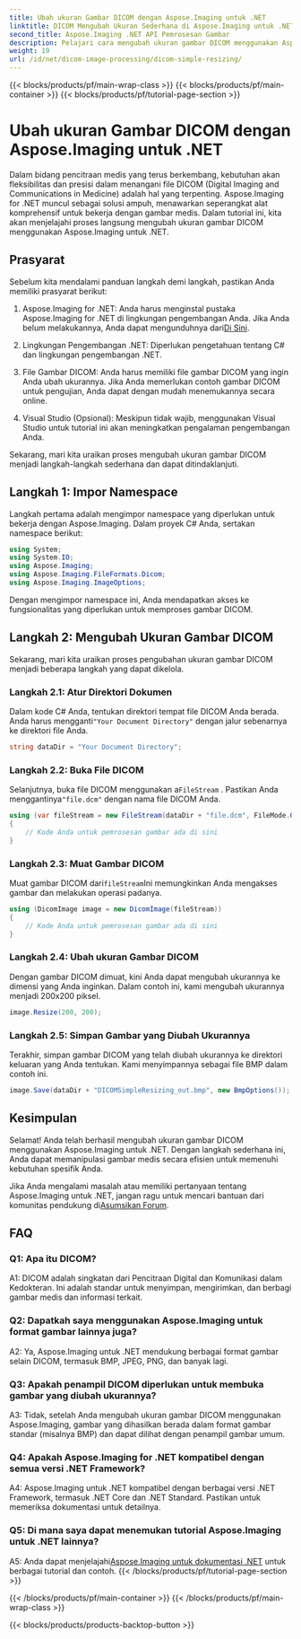 ```yaml
---
title: Ubah ukuran Gambar DICOM dengan Aspose.Imaging untuk .NET
linktitle: DICOM Mengubah Ukuran Sederhana di Aspose.Imaging untuk .NET
second_title: Aspose.Imaging .NET API Pemrosesan Gambar
description: Pelajari cara mengubah ukuran gambar DICOM menggunakan Aspose.Imaging for .NET, alat canggih untuk pemrosesan gambar medis. Langkah sederhana untuk hasil yang presisi.
weight: 19
url: /id/net/dicom-image-processing/dicom-simple-resizing/
---
```


{{< blocks/products/pf/main-wrap-class >}}
{{< blocks/products/pf/main-container >}}
{{< blocks/products/pf/tutorial-page-section >}}

# Ubah ukuran Gambar DICOM dengan Aspose.Imaging untuk .NET

Dalam bidang pencitraan medis yang terus berkembang, kebutuhan akan fleksibilitas dan presisi dalam menangani file DICOM (Digital Imaging and Communications in Medicine) adalah hal yang terpenting. Aspose.Imaging for .NET muncul sebagai solusi ampuh, menawarkan seperangkat alat komprehensif untuk bekerja dengan gambar medis. Dalam tutorial ini, kita akan menjelajahi proses langsung mengubah ukuran gambar DICOM menggunakan Aspose.Imaging untuk .NET. 

## Prasyarat

Sebelum kita mendalami panduan langkah demi langkah, pastikan Anda memiliki prasyarat berikut:

1.  Aspose.Imaging for .NET: Anda harus menginstal pustaka Aspose.Imaging for .NET di lingkungan pengembangan Anda. Jika Anda belum melakukannya, Anda dapat mengunduhnya dari[Di Sini](https://releases.aspose.com/imaging/net/).

2. Lingkungan Pengembangan .NET: Diperlukan pengetahuan tentang C# dan lingkungan pengembangan .NET.

3. File Gambar DICOM: Anda harus memiliki file gambar DICOM yang ingin Anda ubah ukurannya. Jika Anda memerlukan contoh gambar DICOM untuk pengujian, Anda dapat dengan mudah menemukannya secara online.

4. Visual Studio (Opsional): Meskipun tidak wajib, menggunakan Visual Studio untuk tutorial ini akan meningkatkan pengalaman pengembangan Anda.

Sekarang, mari kita uraikan proses mengubah ukuran gambar DICOM menjadi langkah-langkah sederhana dan dapat ditindaklanjuti.

## Langkah 1: Impor Namespace

Langkah pertama adalah mengimpor namespace yang diperlukan untuk bekerja dengan Aspose.Imaging. Dalam proyek C# Anda, sertakan namespace berikut:

```csharp
using System;
using System.IO;
using Aspose.Imaging;
using Aspose.Imaging.FileFormats.Dicom;
using Aspose.Imaging.ImageOptions;
```

Dengan mengimpor namespace ini, Anda mendapatkan akses ke fungsionalitas yang diperlukan untuk memproses gambar DICOM.

## Langkah 2: Mengubah Ukuran Gambar DICOM

Sekarang, mari kita uraikan proses pengubahan ukuran gambar DICOM menjadi beberapa langkah yang dapat dikelola.

### Langkah 2.1: Atur Direktori Dokumen

 Dalam kode C# Anda, tentukan direktori tempat file DICOM Anda berada. Anda harus mengganti`"Your Document Directory"` dengan jalur sebenarnya ke direktori file Anda.

```csharp
string dataDir = "Your Document Directory";
```

### Langkah 2.2: Buka File DICOM

 Selanjutnya, buka file DICOM menggunakan a`FileStream` . Pastikan Anda menggantinya`"file.dcm"` dengan nama file DICOM Anda.

```csharp
using (var fileStream = new FileStream(dataDir + "file.dcm", FileMode.Open, FileAccess.Read))
{
    // Kode Anda untuk pemrosesan gambar ada di sini
}
```

### Langkah 2.3: Muat Gambar DICOM

 Muat gambar DICOM dari`fileStream`Ini memungkinkan Anda mengakses gambar dan melakukan operasi padanya.

```csharp
using (DicomImage image = new DicomImage(fileStream))
{
    // Kode Anda untuk pemrosesan gambar ada di sini
}
```

### Langkah 2.4: Ubah ukuran Gambar DICOM

Dengan gambar DICOM dimuat, kini Anda dapat mengubah ukurannya ke dimensi yang Anda inginkan. Dalam contoh ini, kami mengubah ukurannya menjadi 200x200 piksel.

```csharp
image.Resize(200, 200);
```

### Langkah 2.5: Simpan Gambar yang Diubah Ukurannya

Terakhir, simpan gambar DICOM yang telah diubah ukurannya ke direktori keluaran yang Anda tentukan. Kami menyimpannya sebagai file BMP dalam contoh ini.

```csharp
image.Save(dataDir + "DICOMSimpleResizing_out.bmp", new BmpOptions());
```

## Kesimpulan

Selamat! Anda telah berhasil mengubah ukuran gambar DICOM menggunakan Aspose.Imaging untuk .NET. Dengan langkah sederhana ini, Anda dapat memanipulasi gambar medis secara efisien untuk memenuhi kebutuhan spesifik Anda.

 Jika Anda mengalami masalah atau memiliki pertanyaan tentang Aspose.Imaging untuk .NET, jangan ragu untuk mencari bantuan dari komunitas pendukung di[Asumsikan Forum](https://forum.aspose.com/).

## FAQ

### Q1: Apa itu DICOM?

A1: DICOM adalah singkatan dari Pencitraan Digital dan Komunikasi dalam Kedokteran. Ini adalah standar untuk menyimpan, mengirimkan, dan berbagi gambar medis dan informasi terkait.

### Q2: Dapatkah saya menggunakan Aspose.Imaging untuk format gambar lainnya juga?

A2: Ya, Aspose.Imaging untuk .NET mendukung berbagai format gambar selain DICOM, termasuk BMP, JPEG, PNG, dan banyak lagi.

### Q3: Apakah penampil DICOM diperlukan untuk membuka gambar yang diubah ukurannya?

A3: Tidak, setelah Anda mengubah ukuran gambar DICOM menggunakan Aspose.Imaging, gambar yang dihasilkan berada dalam format gambar standar (misalnya BMP) dan dapat dilihat dengan penampil gambar umum.

### Q4: Apakah Aspose.Imaging for .NET kompatibel dengan semua versi .NET Framework?

A4: Aspose.Imaging untuk .NET kompatibel dengan berbagai versi .NET Framework, termasuk .NET Core dan .NET Standard. Pastikan untuk memeriksa dokumentasi untuk detailnya.

### Q5: Di mana saya dapat menemukan tutorial Aspose.Imaging untuk .NET lainnya?

 A5: Anda dapat menjelajahi[Aspose.Imaging untuk dokumentasi .NET](https://reference.aspose.com/imaging/net/) untuk berbagai tutorial dan contoh.
{{< /blocks/products/pf/tutorial-page-section >}}

{{< /blocks/products/pf/main-container >}}
{{< /blocks/products/pf/main-wrap-class >}}

{{< blocks/products/products-backtop-button >}}
